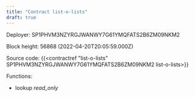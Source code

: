 ```yaml
---
title: "Contract list-o-lists"
draft: true
---
```

Deployer: SP1PHVM3NZYRGJWANWY7G61YMQFATS2B6ZM09NKM2


 



Block height: 56868 (2022-04-20T20:05:59.000Z)

Source code: {{<contractref "list-o-lists" SP1PHVM3NZYRGJWANWY7G61YMQFATS2B6ZM09NKM2 list-o-lists>}}

Functions:

* lookup _read_only_
